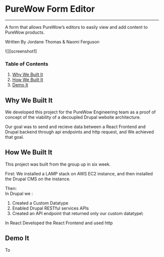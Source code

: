 # PureWow Form Editor
---
A form that allows PureWow’s editors to easily view and add content to PureWow products.

Written By Jordane Thomas & Naomi Ferguson

![][screenshot1]

### Table of Contents
1. [Why We Built It](#why-we-built-this)
2. [How We Built It](#example2)
3. [Demo It](#third-example)

## Why We Built It

We developed this project for the PureWow Engineering team as a proof of concept of the viability of a decoupled Drupal website architecture.

Our goal was to send and recieve data between a React Frontend and Drupal backend through api endpoints and http request, and We achieved that goal.

## How We Built It

This project was built from the group up in six week.

First:
We installed a LAMP stack on AWS EC2 instance, and then installed the Drupal CMS on the instance.

Then:\
In Drupal we :
1. Created a Custom Datatype
2. Enabled Drupal RESTful services APIs
3. Created an API endpoint that returned only our custom datatype\

In React
Developed the React Frontend and used http  

## Demo It

To
